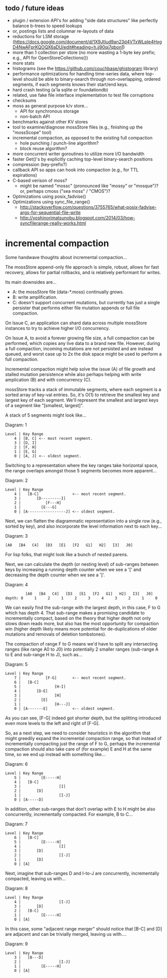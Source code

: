 todo / future ideas
-------------------

* plugin / extension API's for adding "side data structures"
  like perfectly balance b-trees to speed lookups
* or, postings lists and columnar re-layouts of data
* reductions for LSM storage
  (https://docs.google.com/document/d/1X9JtIud9an23d4VTxWLpIe4HxgD4NwAFprKQOQX6aDU/edit#heading=h.jj90qi7qbon1)
* more than 1 collection per store (no more wasting a
  1-byte key prefix; e.g., API for OpenStoreCollections())
* more stats
* histograms (see the https://github.com/couchbase/ghistogram library)
* performance optimizations for handling time-series data,
  where top-level should be able to binary-search through
  non-overlapping, ordered segments, if each segments knows their start/end keys.
* hard crash testing (a'la sqlite or foundationdb)
* related, use fake file interface implementation to test file corruptions
* checksums
* moss as general purpose k/v store...
  * API for synchronous storage
  * non-batch API
* benchmarks against other KV stores
* tool to examine/diagnose mossStore files (e.g., finishing up the "mossScope" tool)
* incremental compaction, as opposed to the existing full compaction
  * hole punching / punch-line algorithm?
  * block reuse algorithm?
* more concurrent writer goroutines to utilize more I/O bandwidth
* faster Get()'s by explicitly caching top-level binary-search positions
* compression (key-prefix?)
* callback API so apps can hook into compaction (e.g., for TTL expirations)
* C-based verison of moss?
  * might be named "mossc" (pronounced like "mossy" or "mosque")?
    or, perhaps cmoss ("sea moss" / "CMOS")?
* Optimizations using posix_fadvise()
* Optimizations using sync_file_range()
  * http://stackoverflow.com/questions/3755765/what-posix-fadvise-args-for-sequential-file-write
  * http://yoshinorimatsunobu.blogspot.com/2014/03/how-syncfilerange-really-works.html

incremental compaction
======================

Some handwave thoughts about incremental compaction...

The mossStore append-only file approach is simple, robust, allows for
fast recovery, allows for partial rollbacks, and is relatively
performant for writes.

Its main downsides are...

* A: the mossStore file (data-*.moss) continually grows.
* B: write amplification.
* C: doesn't support concurrent mutations, but currently has just a
  single persister that performs either file mutation appends or
  full file compaction.

On Issue C, an application can shard data across multiple mossStore
instances to try to achieve higher I/O concurrency.

On Issue A, to avoid a forever growing file size, a full compaction
can be performed, which copies any live data to a brand new file.
However, during a full compaction, incoming mutations are not
persisted and are instead queued, and worst case up to 2x the disk
space might be used to perform a full compaction.

Incremental compaction might help solve the issue (A) of file growth
and stalled mutation persistence while also perhaps helping with write
amplication (B) and with concurrency (C).

mossStore tracks a stack of immutable segments, where each segment is
a sorted array of key-val entries.  So, it's O(1) to retrieve the
smallest key and largest key of each segment.  We'll represent the
smallest and largest keys of a segment like "[smallest, largest]".

A stack of 5 segments might look like...

  Diagram: 1

    Level | Key Range
        4 | [B, C] <-- most recent segment.
        3 | [D, I]
        2 | [F, H]
        1 | [E, G]
        0 | [A, J] <-- oldest segment.

Switching to a representation where the key ranges take horizontal
space, the range overlaps amongst those 5 segments becomes more
apparent...

  Diagram: 2

    Level | Key Range
        4 |   [B-C]               <-- most recent segment.
        3 |       [D---------I]
        2 |           [F---H]
        1 |         [E---G]
        0 | [A-----------------J] <-- oldest segment.

Next, we can flatten the diagrammatic representation into a single row
(e.g., sorted by key), and also incorporate the level information next
to each key...

  Diagram: 3

    [A0   [B4   C4]   [D3   [E1   [F2   G1]   H2]   I3]   J0]

For lisp folks, that might look like a bunch of nested parens.

Next, we can calculate the depth (or nesting level) of sub-ranges
between keys by increasing a running depth counter when we see a '['
and decreasing the depth counter when we see a ']'.

  Diagram: 4

             [A0   [B4   C4]   [D3   [E1   [F2   G1]   H2]   I3]   J0]
    depth: 0     1     2     1     2     3     4     3     2     1     0

We can easily find the sub-range with the largest depth, in this case,
F to G which has depth 4.  That sub-range makes a promising candidate
to incrementally compact, based on the theory that higher depth not
only slows down reads more, but also has the most opportunity for
compaction win (higher depth likely means more potential for
de-duplications of older mutations and removals of deletion
tombstones).

The compaction of range F to G means we'd have to split any
intersecting ranges (like range A0 to J0) into potentially 2 smaller
ranges (sub-range A to E and sub-range H to J), such as...

  Diagram: 5

    Level | Key Range
        7 |           [F-G]       <-- most recent segment.
        6 |   [B-C]
        5 |               [H-I]
        4 |       [D-E]
        3 |               [H]
        2 |         [E]
        1 |               [H---J]
        0 | [A-------E]           <-- oldest segment.

As you can see, [F-G] indeed got shorter depth, but the splitting
introduced even more levels to the left and right of [F-G].

So, as a next step, we need to consider heuristics in the algorithm
that might greedily expand the incremental compaction range, so that
instead of incrementally compacting just the range of F to G, perhaps
the incremental compaction should also take care of (for example) E
and H at the same time, so we end up instead with something like...

  Diagram: 6

    Level | Key Range
        5 |         [E-----H]
        4 |   [B-C]
        3 |                 [I]
        2 |       [D]
        1 |                 [I-J]
        0 | [A-----D]

In addition, other sub-ranges that don't overlap with E to H might be
also concurrently, incrementally compacted.  For example, B to C...

  Diagram: 7

    Level | Key Range
        6 |   [B-C]
        5 |         [E-----H]
        4 |                 [I]
        3 |       [D]
        2 |                 [I-J]
        1 |       [D]
        0 | [A]

Next, imagine that sub-ranges D and I-to-J are concurrently,
incrementally compacted, leaving us with...

  Diagram: 8

    Level | Key Range
        4 |                 [I-J]
        3 |       [D]
        2 |   [B-C]
        1 |         [E-----H]
        0 | [A]

In this case, some "adjacent range merger" should notice that [B-C]
and [D] are adjacent and can be trivially merged, leaving us with....

  Diagram: 9

    Level | Key Range
        3 |   [B---D]
        2 |                 [I-J]
        1 |         [E-----H]
        0 | [A]
